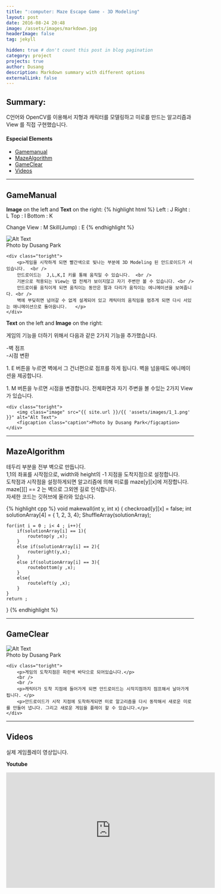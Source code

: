 ```yaml
---
title: ":computer: Maze Escape Game - 3D Modeling"
layout: post
date: 2016-08-24 20:48
image: /assets/images/markdown.jpg
headerImage: false
tag: jekyll

hidden: true # don't count this post in blog pagination
category: project
projects: true
author: Dusang
description: Markdown summary with different options
externalLink: false
---
```


## Summary:

C언어와 OpenCV를 이용해서 지형과 캐릭터를 모델링하고 미로를 만드는 알고리즘과 View 를 직접 구현했습니다.

#### Especial Elements
- [Gamemanual](#gamemanual)
- [MazeAlgorithm](#mazealgorithm)
- [GameClear](#gameclear)
- [Videos](#videos)


---
## GameManual
**Image** on the left and **Text** on the right:
{% highlight html %}
Left : J
Right : L
Top : I
Bottom : K

Change View : M
Skill(Jump) : E
{% endhighlight %}

<div class="side-by-side">
    <div class="toleft">
        <img class="image" src="{{ site.url }}/{{ 'assets/images/1_2.png' }}" alt="Alt Text">
        <figcaption class="caption">Photo by Dusang Park</figcaption>
    </div>

    <div class="toright">
        <p>게임을 시작하게 되면 빨간색으로 빛나는 부분에 3D Modeling 된 안드로이드가 서 있습니다.  <br />
        안드로이드는  J,L,K,I 키를 통해 움직일 수 있습니다.  <br />  
        기본으로 적용되는 View는 맵 전체가 보이지않고 자기 주변만 볼 수 있습니다. <br />
        안드로이를 움직이게 되면 움직이는 동안은 팔과 다리가 움직이는 에니메이션을 보여줍니다. <br />
        벽에 부딪히면 넘어갈 수 없게 설계되어 있고 캐릭터의 움직임을 멈추게 되면 다시 서있는 애니메이션으로 돌아옵니다.   </p>
    </div>
</div>

**Text** on the left and **Image** on the right:

<div class="side-by-side">
    <div class="toleft">
        <p>게임의 기능을 더하기 위해서 다음과 같은 2가지 기능을 추가했습니다.</p>
        <span> -벽 점프</span><br />
        <span> -시점 변환</span>
        <p>1. E 버튼을 누르면 벽에서 그 건너편으로 점프를 하게 됩니다. 벽을 넘을때도 에니메이션을 제공합니다.</p>
        <p>1. M 버튼을 누르면 시점을 변경합니다. 전체화면과 자기 주변을 볼 수있는 2가지 View가 있습니다.</p>
    </div>

    <div class="toright">
        <img class="image" src="{{ site.url }}/{{ 'assets/images/1_1.png' }}" alt="Alt Text">
        <figcaption class="caption">Photo by Dusang Park</figcaption>
    </div>
</div>


---
## MazeAlgorithm

테두리 부분을 전부 벽으로 만듭니다.  
<span class="evidence">1,1의 좌표를 시작점으로, width와 height의 -1 지점을 도착지점으로 설정합니다.</span>  
도착점과 시작점을 설정하게되면 알고리즘에 의해 미로를 maze[y][x]에 저장합니다.  
maze[][] == 2 는 벽으로 그외엔 길로 인식합니다.  
자세한 코드는 깃허브에 올라와 있습니다.

{% highlight cpp %}
void makewall(int y, int x) {
    checkroad[y][x] = false;
    int solutionArray[4] = { 1, 2, 3, 4};
    ShuffleArray(solutionArray);

    for(int i = 0 ; i< 4 ; i++){
        if(solutionArray[i] == 1){
            routetop(y ,x);
        }
        else if(solutionArray[i] == 2){
            routeright(y,x);
        }
        else if(solutionArray[i] == 3){
            routebottom(y ,x);
        }
        else{
            routeleft(y ,x);
        }
    }
    return ;
}
{% endhighlight %}

---

## GameClear

<div class="side-by-side">
    <div class="toleft">
        <img class="image" src="{{ site.url }}/{{ 'assets/images/1_3.png' }}" alt="Alt Text">
        <figcaption class="caption">Photo by Dusang Park</figcaption>
    </div>

    <div class="toright">
        <p>게임의 도착지점은 파란색 바닥으로 되어있습니다.</p>
        <br />
        <br />
        <p>캐릭터가 도착 지점에 들어가게 되면 안드로이드는 시작지점까지 점프해서 날아가게 됩니다. </p>
        <p>안드로이드가 시작 지점에 도착하게되면 미로 알고리즘을 다시 동작해서 새로운 미로를 만들어 냅니다. 그리고 새로운 게임을 플레이 할 수 있습니다.</p>
    </div>
</div>

---


## Videos

실제 게임플레이 영상입니다.

**Youtube**

<iframe width="560" height="310" src="https://www.youtube.com/embed/qDNZa_tf7Ic" frameborder="0" allowfullscreen></iframe>
